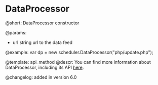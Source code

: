 DataProcessor
=============


@short: DataProcessor constructor
	

@params:
- url		string			url to the data feed




@example:
var dp = new scheduler.DataProcessor("php/update.php");

@template:	api_method
@descr:
You can find more information about DataProcessor, including its API [here](https://docs.dhtmlx.com/dataprocessor__index.html).

@changelog:
added in version 6.0